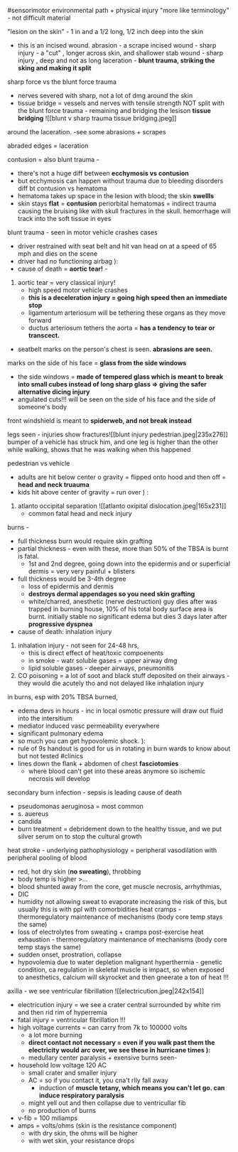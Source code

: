 #sensorimotor 
environmental path + physical injury 
"more like terminology" - not difficult material 

"lesion on the skin" - 1 in and a 1/2 long, 1/2 inch deep into the skin 
- this is an incised wound. 
abrasion - a scrape
incised wound - sharp injury - a "cut" , longer across skin, and shallower 
stab wound - sharp injury , deep and not as long
laceration - **blunt trauma, striking the sking and making it split**

sharp force vs the blunt force trauma
- nerves severed with sharp, not a lot of dmg around the skin
- tissue bridge = vessels and nerves with tensile strength NOT split with the blunt force trauma - remaining and bridging the lesison **tissue bridging**
![[blunt v sharp trauma tissue bridging.jpeg]]

around the laceration. -see some abrasions + scrapes

abraded edges = laceration 

contusion = also blunt trauma -
- there's not a huge diff between **ecchymosis vs contusion**
- but ecchymosis can happen without trauma due to bleeding disorders
diff bt contusion vs hematoma
- hematoma takes up space in the lesion with blood; the skin **swellls**
- skin stays **flat** = **contusion**
periorbital hematomas = indirect trauma causing the bruising like with skull fractures in the skull. hemorrhage will track into the soft tissue in eyes 

blunt trauma - seen in motor vehicle crashes
cases
- driver restrained with seat belt and hit van head on at a speed of 65 mph and dies on the scene 
- driver had no functioning airbag ): 
- cause of death = **aortic tear!** - 
1. aortic tear = very classical injury!
	- high speed motor vehicle crashes
	- **this is a deceleration injury = going high speed then an immediate stop**
	- ligamentum arteriosum will be tethering these organs as they move forward
	- ductus arteriosum tethers the aorta = **has a tendency to tear or transcect.**
- seatbelt marks on the person's chest is seen. **abrasions are seen.** 

marks on the side of his face = **glass from the side windows**
- the side windows = **made of tempered glass which is meant to break into small cubes instead of long sharp glass => giving the safer alternative dicing injury**
- angulated cuts!!! will be seen on the side of his face and the side of someone's body 

front windshield is meant to **spiderweb, and not break instead**

legs seen - injuries show fractures![[blunt injury pedestrian.jpeg|235x276]]
bumper of a vehicle has struck him, and one leg is higher than the other while walking, shows that he was walking when this happened 

pedestrian vs vehicle 
- adults are hit below center o gravity  = flipped onto hood and then off = **head and neck truauma**
- kids hit above center of gravity = run over ) : 
1. atlanto occipital separation ![[atlanto oxipital dislocation.jpeg|165x231]]
	- common fatal head and neck injury 

burns - 
- full thickness burn would require skin grafting
- partial thickness - even with these, more than 50% of the TBSA is burnt is fatal. 
	- 1st and 2nd degree, going down into the epidermis and or superficial dermis = very very painful + blisters
- full thickness would be 3-4th degree
	- loss of epidermis and dermis
	- **destroys dermal appendages so you need skin grafting**
	- white/charred, anesthetic (nerve destruction)
guy dies after was trapped in burning house, 10% of his total body surface area is burnt. initially stable no significant edema but dies 3 days later after **progressive dyspnea**
- cause of death: inhalation injury 
1. inhalation injury - not seen for 24-48 hrs, 
	- this is direct effect of heat/toxic compoenents
	- in smoke - watr soluble gases = upper airway dmg
	- lipid soluble gases - deeper airways, pneumonitis
2. CO poisoning = a lot of soot and black stuff deposited on their airways - they would die acutely tho and not delayed like inhalation injury 

in burns, esp with 20% TBSA burned, 
- edema devs in hours - inc in local osmotic pressure will draw out fluid into the intersitium 
- mediator induced vasc permeability everywhere
- significant pulmonary edema
- so much you can get hypovolemic shock. ): 
- rule of 9s handout is good for us in rotating in burn wards to know about but not tested #clinics 
- lines down the flank + abdomen of chest **fasciotomies**
	- where blood can't get into these areas anymore so ischemic necrosis will develop 

secondary burn infection - sepsis is leading cause of death 
- pseudomonas aeruginosa = most common 
- s. auereus 
- candida
- burn treatment = debridement down to the healthy tissue, and we put silver serum on to stop the cultural growth 

heat stroke - underlying pathophysiology = peripheral vasodilation with peripheral pooling of blood
- red, hot dry skin (**no sweating**), throbbing 
- body temp is higher >... 
- blood shunted away from the core, get muscle necrosis, arrhythmias, 
- DIC
- humidity not allowing sweat to evaporate increasing the risk of this, but usually this is with ppl with comorbidities 
heat cramps - thermoregulatory maintenance of mechanisms (body core temp stays the same)
- loss of electrolytes from sweating + cramps post-exercise 
heat exhaustion -  thermoregulatory maintenance of mechanisms (body core temp stays the same)
- sudden onset, prostration, collapse
- hypovolemia due to water depletion 
malignant hyperthermia - genetic condition, ca regulation in skeletal muscle is impact, so when exposed to anesthetics, calcium will skyrocket and then gneerate a ton of heat !!! 

axilla - we see ventricular fibrillation 
![[electricution.jpeg|242x154]]
- electricution injury = we see a crater central surrounded by white rim and then rid rim of hyperremia 
- fatal injury = ventricular fibrillation !!!
- high voltage currents = can carry from 7k to 100000 volts 
	- a lot more burning
	- **direct contact not necessary = even if you walk past them the electricity would arc over, we see these in hurricane times ):**
	- medullary center paralysis + exensive burns seen- 
- household low voltage 120 AC
	- small crater and smaller injury 
	- AC = so if you contact it, you cna't rlly fall away
		- induction of **muscle tetany, which means you can't let go. can induce respiratory paralysis**
	- might yell out and then collapse due to ventricullar fib 
	- no production of burns 
- v-fib = 100 miliamps 
- amps = volts/ohms (skin is the resistance component)
	- with dry skin, the ohms will be higher
	- with wet skin, your resistance drops 